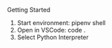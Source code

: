 Getting Started
1. Start environment: pipenv shell
2. Open in VSCode: code .
3. Select Python Interpreter